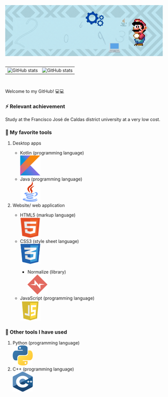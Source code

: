 <!---
  All small icons are in 64px^2 
-->
<div align="center">
  <img alt="Banner | JeanCarlosSC" src="images/banner.gif">
</div>

<br>

<table border="0">
  <tbody>
    <tr>
      <td border="0">
        <a>
          <img alt="GitHub stats" src="https://github-readme-stats.vercel.app/api?username=JeanCarlosSC&show_icons=true&hide_border=true&title_color=6CA0FF&icon_color=6CA0FF&bg_color=151515&text_color=c8c8c8" />
        </a>
      </td>
      <td border="0">
        <a>
          <img alt="GitHub stats" src="https://github-readme-stats.vercel.app/api/top-langs/?username=JeanCarlosSC&layout=compact&title_color=6CA0FF&icon_color=6CA0FF&bg_color=151515&text_color=c8c8c8&hide_border=tru)](https://github.com/anuraghazra/github-readme-stats">
        </a>
      </td>
    </tr>
  </tbody>
</table>

<br>

<p>
  Welcome to my GitHub! 💻💻
</p>

<h3> ⚡ Relevant achievement</h3>

<p> Study at the Francisco José de Caldas district university at a very low cost.</p>
<!---
<h3> 👁 I'm current learning</h3>

<ol>
  <li> C++</li>
</ol>
-->
<h3> 🧰 My favorite tools</h3>

<ol>
  <li>Desktop apps</li>

  <ul>
    <li>Kotlin (programming language)</li>
    <img src="images/kotlin.png" width="64px" height="64px">
    <li>Java (programming language)</li>
    <img src="images/java.png" width="64px" height="64px">
  </ul>
  
  <li>Website/ web application</li>

  <ul>
    <li>HTML5 (markup language)</li>
    <img src="images/html5.svg" width="64px" height="64px">
    <li>CSS3 (style sheet language)</li>
    <img src="images/css3.svg" width="64px" height="64px">
    <ul>
      <li>Normalize (library)</li>
      <img src="images/normalize.svg" width="64px" height="64px">
    </ul>
    <li>JavaScript (programming language)</li>
      <img src="images/js.jpg" width="64px" height="64px">
    <!--
    <ul>
      <li>React (library)</li>
    </ul>
    <li>PHP (programming language)</li>
    -->
  </ul>
  <!--
  <li>Backend</li>
  
  <ul>
    <li>SQL</li>
  </ul>
  -->
</ol>

<h3> 🧰 Other tools I have used</h3>

<ol>
  <li>Python (programming language)</li>
  <img src="images/python.svg" width="64px" height="64px">
  <li>C++ (programming language)</li>
  <img src="images/cpp.svg" width="64px" height="64px">
 </ol>
